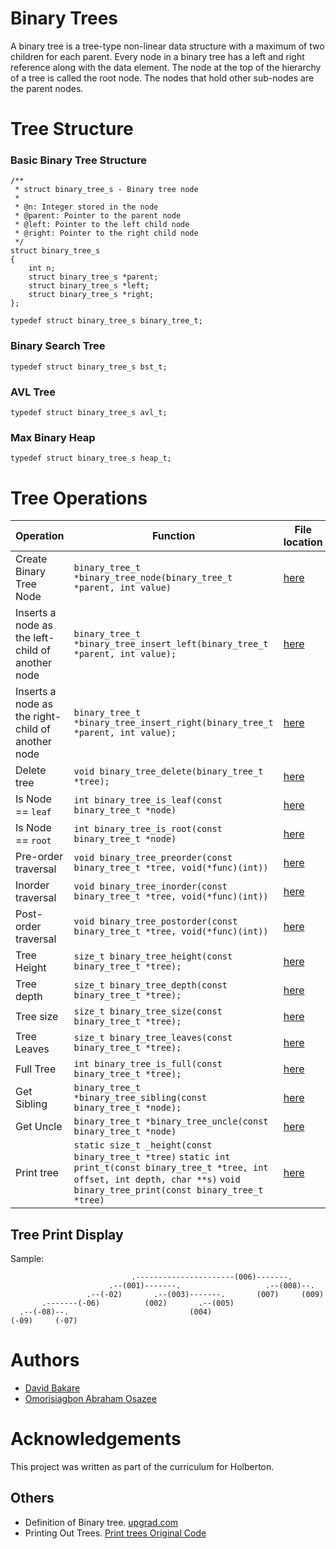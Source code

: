 # Binary Trees

A binary tree is a tree-type non-linear data structure with a maximum of two children for each parent. Every node in a binary tree has a left and right reference along with the data element. The node at the top of the hierarchy of a tree is called the root node. The nodes that hold other sub-nodes are the parent nodes.

# Tree Structure
### Basic Binary Tree Structure
```
/**
 * struct binary_tree_s - Binary tree node
 *
 * @n: Integer stored in the node
 * @parent: Pointer to the parent node
 * @left: Pointer to the left child node
 * @right: Pointer to the right child node
 */
struct binary_tree_s
{
    int n;
    struct binary_tree_s *parent;
    struct binary_tree_s *left;
    struct binary_tree_s *right;
};

typedef struct binary_tree_s binary_tree_t;
```

### Binary Search Tree
```
typedef struct binary_tree_s bst_t;
```
### AVL Tree
```
typedef struct binary_tree_s avl_t;
```
### Max Binary Heap
```
typedef struct binary_tree_s heap_t;
```
# Tree Operations
|Operation|Function|File location|
|----------|--------|---------|
|Create Binary Tree Node |`binary_tree_t *binary_tree_node(binary_tree_t *parent, int value)`|[here](./0-binary_tree_node.c)|
| Inserts a node as the left-child of another node|`binary_tree_t *binary_tree_insert_left(binary_tree_t *parent, int value);`|[here](./1-binary_tree_insert_left.c.c)|
| Inserts a node as the right-child of another node|`binary_tree_t *binary_tree_insert_right(binary_tree_t *parent, int value);`|[here](./2-binary_tree_insert_right.c)|
|Delete tree|`void binary_tree_delete(binary_tree_t *tree);`|[here](./3-binary_tree_delete.c)|
|Is Node == `leaf`| `int binary_tree_is_leaf(const binary_tree_t *node)`| [here](./4-binary_tree_is_leaf.c)|
|Is Node == `root`| `int binary_tree_is_root(const binary_tree_t *node)`| [here](./5-binary_tree_is_root.c)|
|Pre-order traversal|`void binary_tree_preorder(const binary_tree_t *tree, void(*func)(int))`|[here](./6-binary_tree_preorder.c)|
|Inorder traversal|`void binary_tree_inorder(const binary_tree_t *tree, void(*func)(int))`|[here](./7-binary_tree_inorder.c)|
|Post-order traversal|`void binary_tree_postorder(const binary_tree_t *tree, void(*func)(int))`|[here](./8-binary_tree_postorder.c)|
|Tree Height|`size_t binary_tree_height(const binary_tree_t *tree);`|[here](./9-binary_tree_height.c)|
|Tree depth|`size_t binary_tree_depth(const binary_tree_t *tree);`|[here](./10-binary_tree_depth.c)|
|Tree size|`size_t binary_tree_size(const binary_tree_t *tree);`|[here](./11-binary_tree_size.c)|
|Tree Leaves|`size_t binary_tree_leaves(const binary_tree_t *tree);`|[here](./12-binary_tree_leaves.c)|
|Full Tree|`int binary_tree_is_full(const binary_tree_t *tree);`|[here](./15-binary_tree_is_full.c)|
|Get Sibling|`binary_tree_t *binary_tree_sibling(const binary_tree_t *node);`|[here](./17-binary_tree_sibling.c)|
|Get Uncle|`binary_tree_t *binary_tree_uncle(const binary_tree_t *node)`|[here](./18-binary_tree_uncle.c)|
|Print tree| `static size_t _height(const binary_tree_t *tree)`  `static int print_t(const binary_tree_t *tree, int offset, int depth, char **s)`  `void binary_tree_print(const binary_tree_t *tree)`|[here](./binary_tree_print.c)|

## Tree Print Display

Sample:
```
                           .----------------------(006)-------.
                      .--(001)-------.                   .--(008)--.
                 .--(-02)       .--(003)-------.       (007)     (009)
       .-------(-06)          (002)       .--(005)
  .--(-08)--.                           (004)
(-09)     (-07)
```
# Authors
- [David Bakare](https://github.com/3akare)
- [Omorisiagbon Abraham Osazee](https://github.com/Abrahamosaz)

# Acknowledgements
This project was written as part of the curriculum for Holberton.

## Others
- Definition of Binary tree. [upgrad.com](https://www.upgrad.com/blog/5-types-of-binary-tree/#:~:text=A%20binary%20tree%20is%20a,nodes%20are%20the%20parent%20nodes.)
- Printing Out Trees. [Print trees Original Code](https://stackoverflow.com/a/13755911/5184480)
